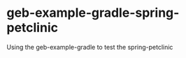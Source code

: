 geb-example-gradle-spring-petclinic
===================================

Using the geb-example-gradle to test the spring-petclinic
